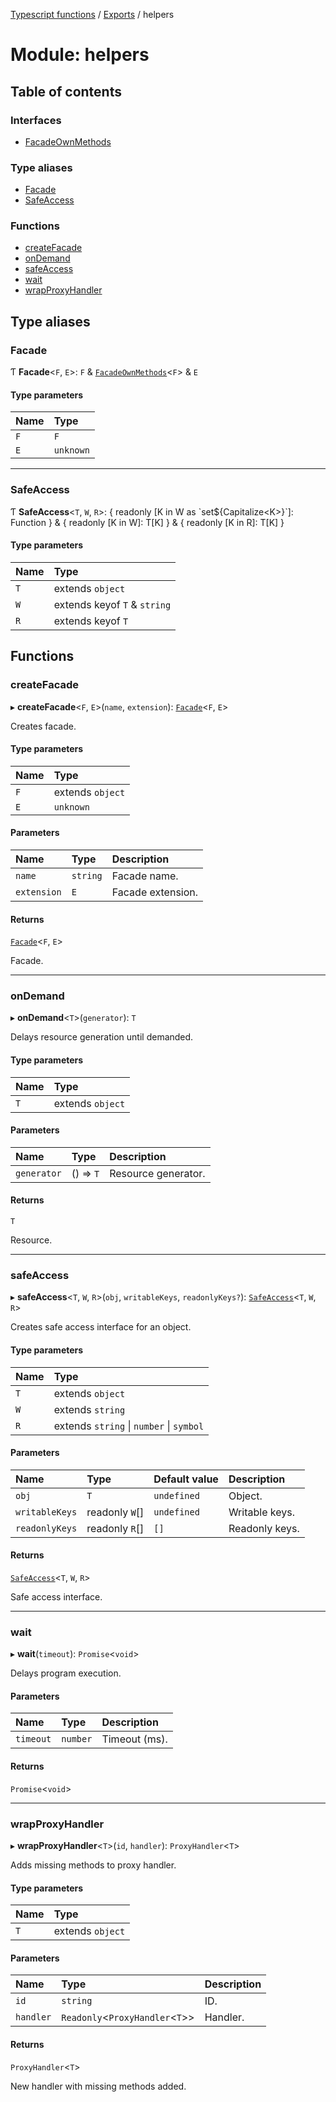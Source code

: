[Typescript functions](../index.md) / [Exports](../modules.md) / helpers

# Module: helpers

## Table of contents

### Interfaces

- [FacadeOwnMethods](../interfaces/helpers.FacadeOwnMethods.md)

### Type aliases

- [Facade](helpers.md#facade)
- [SafeAccess](helpers.md#safeaccess)

### Functions

- [createFacade](helpers.md#createfacade)
- [onDemand](helpers.md#ondemand)
- [safeAccess](helpers.md#safeaccess)
- [wait](helpers.md#wait)
- [wrapProxyHandler](helpers.md#wrapproxyhandler)

## Type aliases

### Facade

Ƭ **Facade**<`F`, `E`\>: `F` & [`FacadeOwnMethods`](../interfaces/helpers.FacadeOwnMethods.md)<`F`\> & `E`

#### Type parameters

| Name | Type |
| :------ | :------ |
| `F` | `F` |
| `E` | `unknown` |

___

### SafeAccess

Ƭ **SafeAccess**<`T`, `W`, `R`\>: { readonly [K in W as \`set${Capitalize<K\>}\`]: Function } & { readonly [K in W]: T[K] } & { readonly [K in R]: T[K] }

#### Type parameters

| Name | Type |
| :------ | :------ |
| `T` | extends `object` |
| `W` | extends keyof `T` & `string` |
| `R` | extends keyof `T` |

## Functions

### createFacade

▸ **createFacade**<`F`, `E`\>(`name`, `extension`): [`Facade`](helpers.md#facade)<`F`, `E`\>

Creates facade.

#### Type parameters

| Name | Type |
| :------ | :------ |
| `F` | extends `object` |
| `E` | `unknown` |

#### Parameters

| Name | Type | Description |
| :------ | :------ | :------ |
| `name` | `string` | Facade name. |
| `extension` | `E` | Facade extension. |

#### Returns

[`Facade`](helpers.md#facade)<`F`, `E`\>

Facade.

___

### onDemand

▸ **onDemand**<`T`\>(`generator`): `T`

Delays resource generation until demanded.

#### Type parameters

| Name | Type |
| :------ | :------ |
| `T` | extends `object` |

#### Parameters

| Name | Type | Description |
| :------ | :------ | :------ |
| `generator` | () => `T` | Resource generator. |

#### Returns

`T`

Resource.

___

### safeAccess

▸ **safeAccess**<`T`, `W`, `R`\>(`obj`, `writableKeys`, `readonlyKeys?`): [`SafeAccess`](helpers.md#safeaccess)<`T`, `W`, `R`\>

Creates safe access interface for an object.

#### Type parameters

| Name | Type |
| :------ | :------ |
| `T` | extends `object` |
| `W` | extends `string` |
| `R` | extends `string` \| `number` \| `symbol` |

#### Parameters

| Name | Type | Default value | Description |
| :------ | :------ | :------ | :------ |
| `obj` | `T` | `undefined` | Object. |
| `writableKeys` | readonly `W`[] | `undefined` | Writable keys. |
| `readonlyKeys` | readonly `R`[] | `[]` | Readonly keys. |

#### Returns

[`SafeAccess`](helpers.md#safeaccess)<`T`, `W`, `R`\>

Safe access interface.

___

### wait

▸ **wait**(`timeout`): `Promise`<`void`\>

Delays program execution.

#### Parameters

| Name | Type | Description |
| :------ | :------ | :------ |
| `timeout` | `number` | Timeout (ms). |

#### Returns

`Promise`<`void`\>

___

### wrapProxyHandler

▸ **wrapProxyHandler**<`T`\>(`id`, `handler`): `ProxyHandler`<`T`\>

Adds missing methods to proxy handler.

#### Type parameters

| Name | Type |
| :------ | :------ |
| `T` | extends `object` |

#### Parameters

| Name | Type | Description |
| :------ | :------ | :------ |
| `id` | `string` | ID. |
| `handler` | `Readonly`<`ProxyHandler`<`T`\>\> | Handler. |

#### Returns

`ProxyHandler`<`T`\>

New handler with missing methods added.
